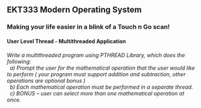 ## EKT333 Modern Operating System
### Making your life easier in a blink of a Touch n Go scan!

#### User Level Thread - Multithreaded Application
<h6>
Write a multithreaded program using PTHREAD Library, which does the following:<br>
&nbsp;&nbsp;a) Prompt the user for the mathematical operation that the user would like to perform ( your program must support addition and subtraction, other operations are optional bonus )<br>
&nbsp;&nbsp;b) Each mathematical operation must be performed in a separate thread.<br>
&nbsp;&nbsp;c) BONUS – user can select more than one mathematical operation at once.<br>
</h6>
